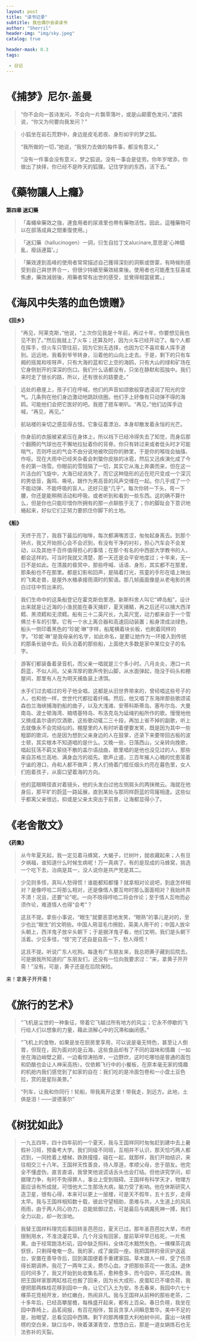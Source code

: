 ```yaml
---
layout: post
title: "读书记录"
subtitle: 我也偶尔会读读书
author: "Sherril"
header-img: "img/sky.jpeg"
catalog: true

header-mask: 0.3
tags:

 - 日记
---
```

# 《捕梦》尼尔·盖曼

> “你不会向一首诗发问，不会向一片飘零落叶，或是山颠雾色发问，”渡鸦说，“你又为何要向我发问？”

> 小狐坐在岩石荒野中，身边是皮毛若夜、身形如宇的梦之狐。
> 
> “我所做的一切，”她说，“我努力去做的每件事，都没有意义。”
> 
> “没有一件事会没有意义，梦之狐说。没有一事会是徒劳。你年岁增添，你做出了抉择，你已经不是昨天的狐狸。记住学到的东西，活下去。”
                           
                                
# 《藥物讓人上癮》

**第四章 迷幻藥**
> 「毒蠅傘藥效之強，連食用者的尿液里也帶有藥物活性。因此，這種藥物可以在部落成員之間重復使用。」

> 「迷幻藥（hallucinogen）一詞，衍生自拉丁文alucinare,意思是‘心神錯亂，廢話連篇’。」

> 「藥效達到高峰的使用者常常描述自己獲得深刻的洞察或啓蒙，有時候則感受到自己與世界合一，但很少持續至藥效結束後。使用者也可能產生狂喜或焦慮，藥效減弱後，用藥者常有出世的感受，並覺得相當疲累。」 



# 《海风中失落的血色馈赠》

**《回乡》**
> “再见，阿莱克斯，”他说，“上次你见我是十年前，再过十年，你要想见我也见不到了。”然后我就上了火车；还算及时，因为火车已经开动了。每个人都在挥手，但火车只管往前，因为它别无选择，也因为它不喜欢看人挥手道别。远远地，我看到爷爷转身，沿着他的山向上走去。于是，剩下的只有车厢的摇晃和吱呀声，只有大海的蓝和它上空的海鸥，只有大山的绿和矿场在它身侧划开的深深的伤口。我们什么话都没有，只坐在静默和孤独中。我们来时走了很长的路，所以，还有很长的路要走。”

> 远处的悬崖上，孩子们在呼喊，他们的声音如颂歌般穿透浸润了阳光的空气。几条狗在他们身边激动地跳跃绕圈。他们手上好像有只动弹不得的海鸥。可能他们会把它医好的吧。我摁了摁车喇叭。“再见，”他们边挥手边喊，“再见，再见。” 
> 
> 航站楼的亲切之感显得古怪。它象征着漂泊，本身却散发着永恒的光芒。


> 你身前的衣服被紧紧压在身体上，所以裆下已经冷得失去了知觉，而身后那个翻腾的气球也在不懈地拉扯着你的背脊。你只有转过来或者低头时才可能喘气，否则呼出的气会不由分说地被吹回你的肺里，于是你的喉咙会抽搐、作呕。现在大雨中已经夹杂着会刺螫你皮肤的冰雹，然后又迅疾演化成了今冬的第一场雪。你眼前的雪阻隔了一切，其实它从海上奔袭而来，但在这一片洁白的飞旋中，大海已经消失了，而它这种隐形的近在咫尺变成一个深沉的男低音，轰鸣、嘶吼，跟作为男高音的风声交缠在一起。你几乎成了一个不能动弹、不能呼吸的盲人。还好只是“几乎”。每次你转一下头，弯一下腰，你还是能稍稍活动和呼吸，或者听到和看到一些东西。这的确不算什么，但是你也只能珍惜你所拥有的那一点聊胜于无了；你的脚趾会下意识地蜷起来，好似它们正努力要抓住你脚下的土地。


**《船》**
> 天终于亮了，我吞下最后的咖啡，每次都满嘴苦涩，匆匆起身离去。到那个钟点，我又开始担心会不会迟到，有没有干净的衬衫，担心汽车会不会发动，以及其他千百件值得担心的事情；在那个有名的中西部大学教书的人，都会这样的。可当时我就又清楚，那一天还是会平安地度过；十年来，无一日不是如此。在清晨的昏冥中，那些呼喊、话语、身形，其实都不在那里，那条船也不在那里。都是幻影和回声，是隔着灯光，孩童的手形在墙上映出的飞禽走兽，是屋外水桶承接雨滴时的絮语。那几帧画面像是从老电影的黑白过往中剪出来的。

> 我们生命中的这条船登记在霍克斯伯里港。新斯科舍人叫它“岬岛船”，设计出来就是让近海的小渔民能在春天捕虾，夏天捕鲭，再之后还可以捕大西洋鳕、黑须鳕和无须鳕。船有三十二英尺长，九英尺宽，动力都来自于一个雪佛兰卡车的引擎。它有一个水上离合器和高速回动装置；船身漆成淡绿色，船头一侧印着黑色的“珍妮·琳”字样，船尾横着块长板，也刷着同样的字。“珍妮·琳”是我母亲的名字，如此命名，是要让她作为一环接入到传统的那条长链中去。码头泊着的那些船，上面绝大多数是家中某位女子的名字。

> 游客们都装备着录音机，而父亲一唱就是三个多小时。八月炎炎，港口一片蔚蓝，不似人间。父亲浑厚的歌声传到山脚，从水面弹起，隐没于码头和棚屋间，那里有人在为明天捕鱼装上诱饵。
> 
> 水手们过去唱过的号子他全唱，这都是从旧世界带来的，曾经唱这些号子的人，也和他一样，世世代代都拉着纤绳。然后，他又唱了东海岸那些歌颂诺森伯兰海峡捕海豹船的曲子，以及大浅滩、安蒂科斯蒂岛、塞布尔岛、大曼南岛、波士顿海湾、楠塔基特岛、布洛克岛为延绳钓船所作的歌。慢慢地他又换成盖尔语的饮酒歌，这些歌动辄二三十段，再加上省不掉的副歌，听上去就像永不会完结似的。棚屋里的人有时听着便要发笑，既是因为其中一些粗鄙的歌词，也是因为想到父亲身边的人在鼓掌，还录下来要带回古板的波士顿，其实根本不知道唱的是什么。又晚一些，日落西山，父亲转向挽歌，唱起狂荡不羁又萦绕不散的盖尔语战曲，歌里唱的是他也没见过的人，那些来自苏格兰高地、满身血污的祖先。歌声止遏，三百年摧人心魄的忧患笼着宁谧的港口，舟和人都不做声；男人们倚着门框任烟头灼亮在暮色里，女人们抱着孩子，从窗口望着海的方向。


> 他的蓝眼睛径直对着镜头，他的头发白过他左侧肩头的两抹微云。海就在他身后，那平旷的蔚蓝一路延展，直到某处与那同样蔚蓝的穹窿相逢。这些似乎都离父亲很远，抑或是父亲太突出于前景，让海都显得小了。




# 《老舍散文》

**《药集》**
> 从今年夏天起，我一定见着马蜂窝，大蝎子，烂树叶，就收藏起来；人有旦夕祸福，谁知道什么时候生病呢！万一真病了，有的是现成的马蜂窝，挑选一个吃下去，治病是其一，没人说你是共产党是其二。


> 少见则多怪，真叫人愁得慌！谁能都知都懂？就拿相对论说吧，到底怎样相对？是像哼哈二将那么相对，还是像情人要互吻时那么面面相对？我始终弄不清！况且，还要“论”呢。一向不晓得哼哈二将会作论；至于情人互吻而必须作论，难道情人也得“会考”？
> 
> 这且不提。拿些小事说，“眼生”就要恶意地发笑，“眼熟”的事儿是对的，至少也比“眼生”的文明些。中国人用湿毛巾擦脸，英美人用干的；中国人放伞头朝上，西洋鬼子放伞头朝下；于是据洋鬼子看，他们文明，我们是头朝下活着。少见多怪，“怪”完了还自是自高一下，愁人得慌！
> 
> 这且不提。听说广东人吃狗。每逢有广东朋友来，我总把黄子藏到后院去。可是据我所知道的广东朋友们，还没有一位向我要求过：“来，拿黄子开开斋！”没有。可是，黄子还是在后院保险。

来！拿黄子开开斋！


# 《旅行的艺术》

> “飞机是尘世的一种象征，带着它飞越过所有地方的风尘；它永不停歇的飞行给人们以想象的力量，藉此消解心中的沉滞和幽闭感。”


> “飞机上的食物，如果是坐在厨房里享用，可以说是毫无特色，甚至让人倒胃，但现在，因为面对的是云海，这些食品却有了不同的滋味和情趣（一如坐在海边峭壁之巅，一边看惊涛拍岸，一边野炊，这时吃哪怕是普通的面包和奶酪也会让人神采高扬）。仅依赖飞行中的小餐板，在原本毫无家的情趣的机舱内我们感觉到了如家的自在：我们吃的是冷面包卷和一小盘土豆色拉，赏的是星际美景。”


>  “列车，让我和你同行！轮船，带我离开这里！带我走，到远方。此地，土俱是泪！——波德莱尔”



# 《树犹如此》

> 一九五四年，四十四年前的一个夏天，我与王国祥同时匆匆赶到建中去上暑假补习班，预备考大学。我们同级不同班，互相并不认识，那天恰巧两人都迟到，一同抢着上楼梯，跌跌撞撞，碰在一起，就那样，我们开始结识，来往相交三十八年。王国祥天性善良，待人厚道，孝顺父母，忠于朋友。他完全不懂虚伪，直言直语，我曾笑他说谎话舌头也会打结。但他讲究学问，却据理力争，有时不免得罪人，事业上受到阻碍。王国祥有科学天才，物理方面应该有所成就，可惜他大二生那场大病，脑力受了影响。他在休斯研究人造卫星，很有心得，本来可以更上一层楼，可是天不假年，五十五岁，走得太早。我与王国祥相知数十载，彼此守望相助，患难与共，人生道上的风风雨雨，由于两人同心协力，总能抵御过去，可是最后与病魔死神一搏，我们全力以赴，却一败涂地。

> 我替王国祥料理完后事回转圣芭芭拉，夏天已过。那年圣芭芭拉大旱，市府限制用水，不准浇灌花草。几个月没有回家，屋前草坪早已枯死，一片焦黄。由于经常跑洛杉矶，园中缺乏照料，全体花木黯然失色，一棵棵茶花病恹恹，只剩得奄奄一息。我的家，成了废园一座。我把国祥的骨灰护送返台，安置在善导寺后，回到美国便着手重建家园。草木跟人一样，受了伤须得长期调养。我花了一两年工夫，费尽心血，才把那些茶花一一救活。退休后时间多了，我又开始到处收集名茶，愈种愈多，而今园中，茶花成林。我把王国祥家那两缸桂花也搬了回来，因为长大成形，皮蛋缸已不堪负荷，我便把那两株桂花移到园中一角，让它们入土为安。冬去春来，我园中六七十棵茶花竞相开发，娇红嫩白，热闹非凡。我与王国祥从前种的那些老茶，二十多年后，已经高攀屋檐，每株盛开起来，都有上百朵。春日负暄，我坐在园中靠椅上，品茗阅报，有百花相伴，暂且贪享人间瞬息繁华。美中不足的是，抬眼望，总看见园中西隅，剩下的那两棵意大利柏树中间，露出一块楞楞的空白来，缺口当中，映着湛湛青空，悠悠白云，那是一道女娲炼石也无法弥补的天裂。